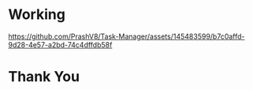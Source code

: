# Working 

https://github.com/PrashV8/Task-Manager/assets/145483599/b7c0affd-9d28-4e57-a2bd-74c4dffdb58f

# Thank You 

